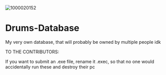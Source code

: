 ![1000020152](https://github.com/user-attachments/assets/b273c2be-0e16-40d4-98bb-7f77e9ee354f)
# Drums-Database
My very own database, that will probably be owned by multiple people idk



TO THE CONTRIBUTORS:



If you want to submit an .exe file, rename it .exec, so that no one would accidentally run these and destroy their pc

